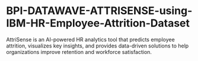 # BPI-DATAWAVE-ATTRISENSE-using-IBM-HR-Employee-Attrition-Dataset
AttriSense is an AI-powered HR analytics tool that predicts employee attrition, visualizes key insights, and provides data-driven solutions to help organizations improve retention and workforce satisfaction.
